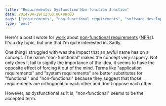 ```yaml
---
title: "Requirements: Dysfunction Non-function Junction"
date: 2014-04-29T12:00:00+00:00
tags: ["requirements", "non-functional requirements", "software development"]
type: "post"
---
```


Here's a post I wrote for [work](http://intelliware.com) about [non-functional requirements](http://i-proving.com/2014/04/29/non-functional-requirements-are-underappreciated/) (<abbr class=".initialism" title="non-functional requirements">NFRs</abbr>). It's a dry topic, but one that I'm quite interested in. Sadly.

One thing I struggled with was the impact that an awful name has on a concept. The name "non-functional" makes the concept very slippery. Not only does it fail to signify the importance of the idea, it seems to have the opposite effect of forcing it out of the mind. Terms like "application requirements" and "system requirements" are better substitutes for "functional" and "non-functional" because they suggest that those requirements are orthogonal to each other and don't oppose each other.

However, as dysfunctional as it is, "non-functional" seems to be the accepted term. 
